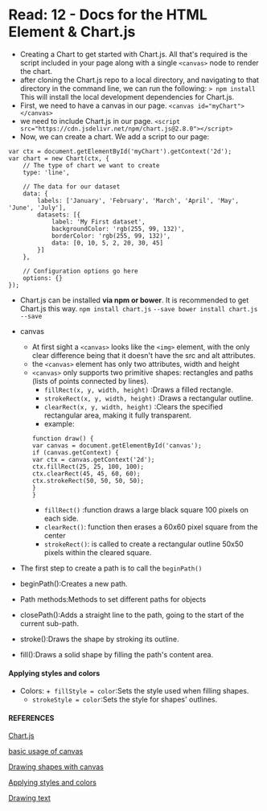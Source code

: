 # Read: 12 - Docs for the HTML <canvas> Element & Chart.js
 + Creating a Chart
   to get started with Chart.js. All that's required is the script included in your page along with a single `<canvas>` node to render the chart.
 + after cloning the Chart.js repo to a local directory, and navigating to that directory in the command line, 
  we can run the following: `> npm install` This will install the local development dependencies for Chart.js.
 + First, we need to have a canvas in our page. `<canvas id="myChart"></canvas>`
 + we need to include Chart.js in our page. `<script src="https://cdn.jsdelivr.net/npm/chart.js@2.8.0"></script>`
 + Now, we can create a chart. We add a script to our page:
  
```
var ctx = document.getElementById('myChart').getContext('2d');
var chart = new Chart(ctx, {
    // The type of chart we want to create
    type: 'line',

    // The data for our dataset
    data: {
        labels: ['January', 'February', 'March', 'April', 'May', 'June', 'July'],
        datasets: [{
            label: 'My First dataset',
            backgroundColor: 'rgb(255, 99, 132)',
            borderColor: 'rgb(255, 99, 132)',
            data: [0, 10, 5, 2, 20, 30, 45]
        }]
    },

    // Configuration options go here
    options: {}
}); 
```
 
 + Chart.js can be installed **via npm or bower**. It is recommended to get Chart.js this way. `npm install chart.js` `--save bower install chart.js --save`
 +  canvas
     +  At first sight a `<canvas>` looks like the `<img>` element, with the only clear difference being that it doesn't have the src and alt attributes. 
     + the `<canvas>` element has only two attributes, width and height
     +  `<canvas>` only supports two primitive shapes: rectangles and paths (lists of points connected by lines).
          + `fillRect(x, y, width, height)` :Draws a filled rectangle.
          + `strokeRect(x, y, width, height)` :Draws a rectangular outline.
          + `clearRect(x, y, width, height)` :Clears the specified rectangular area, making it fully transparent.
          + example:
          ```
        function draw() {
        var canvas = document.getElementById('canvas');
        if (canvas.getContext) {
         var ctx = canvas.getContext('2d'); 
        ctx.fillRect(25, 25, 100, 100);
         ctx.clearRect(45, 45, 60, 60);
         ctx.strokeRect(50, 50, 50, 50);
          }
         }
        ```
        + `fillRect()` :function draws a large black square 100 pixels on each side.
        + `clearRect()`: function then erases a 60x60 pixel square from the center
        + `strokeRect()`: is called to create a rectangular outline 50x50 pixels within the cleared square.
        
+ The first step to create a path is to call the `beginPath()`
+ beginPath():Creates a new path. 
+ Path methods:Methods to set different paths for objects
+ closePath():Adds a straight line to the path, going to the start of the current sub-path.
+ stroke():Draws the shape by stroking its outline.
+ fill():Draws a solid shape by filling the path's content area.
 #### Applying styles and colors
 + Colors:
   +` fillStyle = color`:Sets the style used when filling shapes.
   + `strokeStyle = color`:Sets the style for shapes' outlines.
  
  #### REFERENCES
  [Chart.js](https://www.chartjs.org/docs/2.9.4/general/options.html)
  
  [basic usage of canvas](https://developer.mozilla.org/en-US/docs/Web/API/Canvas_API/Tutorial/Basic_usage)
  
  [Drawing shapes with canvas](https://developer.mozilla.org/en-US/docs/Web/API/Canvas_API/Tutorial/Drawing_shapes)
  
  [Applying styles and colors](https://developer.mozilla.org/en-US/docs/Web/API/Canvas_API/Tutorial/Applying_styles_and_colors)
  
  [Drawing text](https://developer.mozilla.org/en-US/docs/Web/API/Canvas_API/Tutorial/Drawing_text)
  
  
  
 
 


